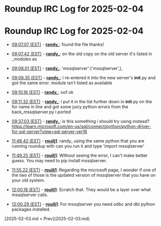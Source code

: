 # Roundup IRC Log for 2025-02-04 #
# Roundup IRC Log for 2025-02-04
* <a href="#09:07.07" id="09:07.07">09:07.07 (EST)</a> - __[randy_](https://github.com/randy_)__: found the file thanks!
* <a href="#09:07.42" id="09:07.42">09:07.42 (EST)</a> - __[randy_](https://github.com/randy_)__: on the old copy on the old server it's listed in _modules as

* <a href="#09:08.01" id="09:08.01">09:08.01 (EST)</a> - __[randy_](https://github.com/randy_)__: 'mssqlserver':('mssqlserver',),
* <a href="#09:08.35" id="09:08.35">09:08.35 (EST)</a> - __[randy_](https://github.com/randy_)__: i re-entered it into the new server's  __init__.py and got the same error. module isn't listed as available

* <a href="#09:10.16" id="09:10.16">09:10.16 (EST)</a> - __[randy_](https://github.com/randy_)__: oof ok

* <a href="#09:11.32" id="09:11.32">09:11.32 (EST)</a> - __[randy_](https://github.com/randy_)__: i put it in the list further down in __init__.py on the for name in line and got some juicy python errors from the back_mssqlserver.py i ported

* <a href="#09:37.03" id="09:37.03">09:37.03 (EST)</a> - __[randy_](https://github.com/randy_)__: is this something i should try using instead? <https://learn.microsoft.com/en-us/sql/connect/python/python-driver-for-sql-server?view=sql-server-ver16>

* <a href="#11:48.42" id="11:48.42">11:48.42 (EST)</a> - __[rouilj1](https://github.com/rouilj1)__: randy_ using the same python that you are running roundup with can you run it and type 'import mssqlserver'

* <a href="#11:49.25" id="11:49.25">11:49.25 (EST)</a> - __[rouilj1](https://github.com/rouilj1)__: Without seeing the error, I can't make  better guess. You may need to pip install mssqlserver.

* <a href="#11:55.22" id="11:55.22">11:55.22 (EST)</a> - __[rouilj1](https://github.com/rouilj1)__: Regarding the microsoft page, I wonder if one of the two of those is the updated version of  mssqlserver that you have on your old system.

* <a href="#12:00.18" id="12:00.18">12:00.18 (EST)</a> - __[rouilj1](https://github.com/rouilj1)__: Scratch that. They would be a layer over what mssqlserver calls.
* <a href="#12:00.29" id="12:00.29">12:00.29 (EST)</a> - __[rouilj1](https://github.com/rouilj1)__: For mssqlserver you need odbc and dbi python packages installed.

<div class="inpage-footer">
[2025-02-03.md < Prev](2025-02-03.md)
</div>
